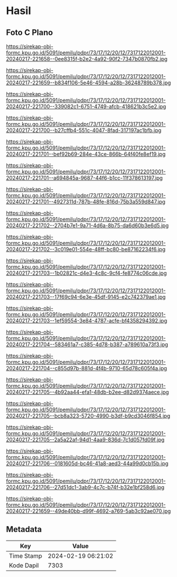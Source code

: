 # Hasil

## Foto C Plano

https://sirekap-obj-formc.kpu.go.id/5091/pemilu/pdpr/73/17/12/20/12/7317122012001-20240217-221658--0ee8315f-b2e2-4a92-90f2-7347b0870fb2.jpg

https://sirekap-obj-formc.kpu.go.id/5091/pemilu/pdpr/73/17/12/20/12/7317122012001-20240217-221659--b834f106-5e46-4594-a28b-36248789b378.jpg

https://sirekap-obj-formc.kpu.go.id/5091/pemilu/pdpr/73/17/12/20/12/7317122012001-20240217-221700--339082c1-6751-4749-afcb-418621b3c5e2.jpg

https://sirekap-obj-formc.kpu.go.id/5091/pemilu/pdpr/73/17/12/20/12/7317122012001-20240217-221700--b27cffb4-551c-4047-8fad-317197ac1bfb.jpg

https://sirekap-obj-formc.kpu.go.id/5091/pemilu/pdpr/73/17/12/20/12/7317122012001-20240217-221701--bef92b69-284e-43ce-866b-64f40fe8ef19.jpg

https://sirekap-obj-formc.kpu.go.id/5091/pemilu/pdpr/73/17/12/20/12/7317122012001-20240217-221701--a694845a-9687-44f6-b1cc-11f378613197.jpg

https://sirekap-obj-formc.kpu.go.id/5091/pemilu/pdpr/73/17/12/20/12/7317122012001-20240217-221701--4927311d-787b-48fe-816d-75b3a559d847.jpg

https://sirekap-obj-formc.kpu.go.id/5091/pemilu/pdpr/73/17/12/20/12/7317122012001-20240217-221702--2704b7e1-9a71-4d6a-8b75-da6d60b3e6d5.jpg

https://sirekap-obj-formc.kpu.go.id/5091/pemilu/pdpr/73/17/12/20/12/7317122012001-20240217-221702--3c019e01-554e-48ff-bc80-be87162234f6.jpg

https://sirekap-obj-formc.kpu.go.id/5091/pemilu/pdpr/73/17/12/20/12/7317122012001-20240217-221703--1b02821c-d4e3-4c8c-9cf4-fe8774c06cde.jpg

https://sirekap-obj-formc.kpu.go.id/5091/pemilu/pdpr/73/17/12/20/12/7317122012001-20240217-221703--17f69c94-6e3e-45df-9145-e2c742379ae1.jpg

https://sirekap-obj-formc.kpu.go.id/5091/pemilu/pdpr/73/17/12/20/12/7317122012001-20240217-221703--1ef59554-3e84-4787-acfe-bf4358294392.jpg

https://sirekap-obj-formc.kpu.go.id/5091/pemilu/pdpr/73/17/12/20/12/7317122012001-20240217-221704--583461a7-c385-4d78-b387-a789610a73f3.jpg

https://sirekap-obj-formc.kpu.go.id/5091/pemilu/pdpr/73/17/12/20/12/7317122012001-20240217-221704--c855d97b-881d-4f4b-9710-65d78c605f4a.jpg

https://sirekap-obj-formc.kpu.go.id/5091/pemilu/pdpr/73/17/12/20/12/7317122012001-20240217-221705--4b92aa44-efa1-48db-b2ee-d82d9374aece.jpg

https://sirekap-obj-formc.kpu.go.id/5091/pemilu/pdpr/73/17/12/20/12/7317122012001-20240217-221705--bcb8a323-5720-4990-b3df-b9cd3046f854.jpg

https://sirekap-obj-formc.kpu.go.id/5091/pemilu/pdpr/73/17/12/20/12/7317122012001-20240217-221705--2a5a22af-94d1-4aa9-836d-7c1d057fd09f.jpg

https://sirekap-obj-formc.kpu.go.id/5091/pemilu/pdpr/73/17/12/20/12/7317122012001-20240217-221706--0181605d-bc46-41a8-aed3-44a99d0cb15b.jpg

https://sirekap-obj-formc.kpu.go.id/5091/pemilu/pdpr/73/17/12/20/12/7317122012001-20240217-221706--27d51dc1-3ab9-4c7c-b74f-b32e1bf258d6.jpg

https://sirekap-obj-formc.kpu.go.id/5091/pemilu/pdpr/73/17/12/20/12/7317122012001-20240217-221659--49de40bb-d99f-4692-a769-5ab3c92ae070.jpg


## Metadata

| Key        | Value               |
| ---------- | ------------------- |
| Time Stamp | 2024-02-19 06:21:02 |
| Kode Dapil | 7303                |



